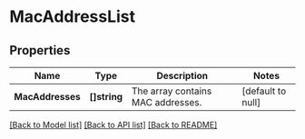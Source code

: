 # MacAddressList

## Properties
Name | Type | Description | Notes
------------ | ------------- | ------------- | -------------
**MacAddresses** | **[]string** | The array contains MAC addresses. | [default to null]

[[Back to Model list]](../README.md#documentation-for-models) [[Back to API list]](../README.md#documentation-for-api-endpoints) [[Back to README]](../README.md)

